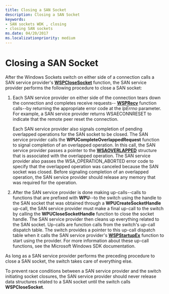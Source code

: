 ```yaml
---
title: Closing a SAN Socket
description: Closing a SAN Socket
keywords:
- SAN sockets WDK , closing
- closing SAN sockets
ms.date: 04/20/2017
ms.localizationpriority: medium
---
```


# Closing a SAN Socket





After the Windows Sockets switch on either side of a connection calls a SAN service provider's [**WSPCloseSocket**](/previous-versions/windows/hardware/network/ff566273(v=vs.85)) function, the SAN service provider performs the following procedure to close a SAN socket:

1.  Each SAN service provider on either side of the connection tears down the connection and completes receive requests-- [**WSPRecv**](/previous-versions/windows/hardware/network/ff566309(v=vs.85)) function calls--by returning the appropriate error code at the *lpErrno* parameter. For example, a SAN service provider returns WSAECONNRESET to indicate that the remote peer reset the connection.

    Each SAN service provider also signals completion of pending overlapped operations for the SAN socket to be closed. The SAN service provider calls the **WPUCompleteOverlappedRequest** function to signal completion of an overlapped operation. In this call, the SAN service provider passes a pointer to the [**WSAOVERLAPPED**](/previous-versions/windows/hardware/network/ff565952(v=vs.85)) structure that is associated with the overlapped operation. The SAN service provider also passes the WSA\_OPERATION\_ABORTED error code to specify that the overlapped operation was canceled because the SAN socket was closed. Before signaling completion of an overlapped operation, the SAN service provider should release any memory that was required for the operation.

2.  After the SAN service provider is done making up-calls--calls to functions that are prefixed with **WPU**--to the switch using the handle to the SAN socket that was obtained through a **WPUCreateSocketHandle** up-call, the SAN service provider must make a final up-call to the switch by calling the **WPUCloseSocketHandle** function to close the socket handle. The SAN service provider then cleans up everything related to the SAN socket. Up-calls are function calls from the switch's up-call dispatch table. The switch provides a pointer to this up-call dispatch table when it calls the SAN service provider's [**WSPStartupEx**](/previous-versions/windows/hardware/network/ff566321(v=vs.85)) function to start using the provider. For more information about these up-call functions, see the Microsoft Windows SDK documentation.

As long as a SAN service provider performs the preceding procedure to close a SAN socket, the switch takes care of everything else.

To prevent race conditions between a SAN service provider and the switch initiating socket closures, the SAN service provider should never release data structures related to a SAN socket until the switch calls **WSPCloseSocket**.

 

